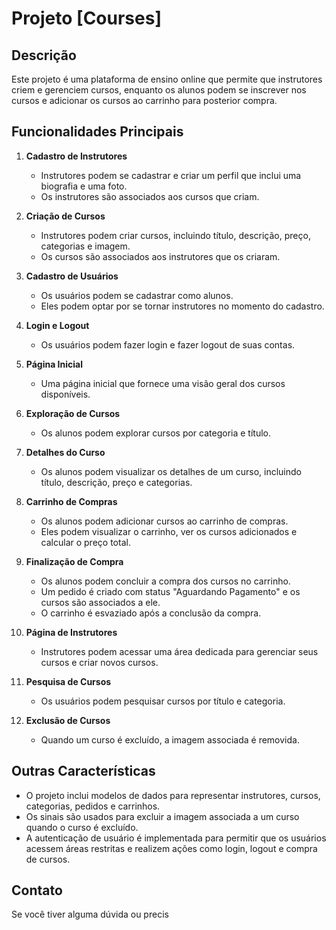 # Projeto [Courses]

## Descrição
Este projeto é uma plataforma de ensino online que permite que instrutores criem e gerenciem cursos, enquanto os alunos podem se inscrever nos cursos e adicionar os cursos ao carrinho para posterior compra.

## Funcionalidades Principais
1. **Cadastro de Instrutores**
   - Instrutores podem se cadastrar e criar um perfil que inclui uma biografia e uma foto.
   - Os instrutores são associados aos cursos que criam.

2. **Criação de Cursos**
   - Instrutores podem criar cursos, incluindo título, descrição, preço, categorias e imagem.
   - Os cursos são associados aos instrutores que os criaram.

3. **Cadastro de Usuários**
   - Os usuários podem se cadastrar como alunos.
   - Eles podem optar por se tornar instrutores no momento do cadastro.

4. **Login e Logout**
   - Os usuários podem fazer login e fazer logout de suas contas.

5. **Página Inicial**
   - Uma página inicial que fornece uma visão geral dos cursos disponíveis.

6. **Exploração de Cursos**
   - Os alunos podem explorar cursos por categoria e título.

7. **Detalhes do Curso**
   - Os alunos podem visualizar os detalhes de um curso, incluindo título, descrição, preço e categorias.

8. **Carrinho de Compras**
   - Os alunos podem adicionar cursos ao carrinho de compras.
   - Eles podem visualizar o carrinho, ver os cursos adicionados e calcular o preço total.

9. **Finalização de Compra**
   - Os alunos podem concluir a compra dos cursos no carrinho.
   - Um pedido é criado com status "Aguardando Pagamento" e os cursos são associados a ele.
   - O carrinho é esvaziado após a conclusão da compra.

10. **Página de Instrutores**
    - Instrutores podem acessar uma área dedicada para gerenciar seus cursos e criar novos cursos.

11. **Pesquisa de Cursos**
    - Os usuários podem pesquisar cursos por título e categoria.

12. **Exclusão de Cursos**
    - Quando um curso é excluído, a imagem associada é removida.

## Outras Características
- O projeto inclui modelos de dados para representar instrutores, cursos, categorias, pedidos e carrinhos.
- Os sinais são usados para excluir a imagem associada a um curso quando o curso é excluído.
- A autenticação de usuário é implementada para permitir que os usuários acessem áreas restritas e realizem ações como login, logout e compra de cursos.


## Contato
Se você tiver alguma dúvida ou precis
